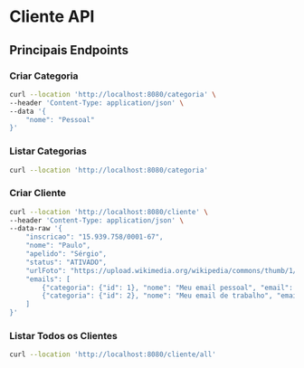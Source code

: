 # Cliente API

## Principais Endpoints

### Criar Categoria
```bash
curl --location 'http://localhost:8080/categoria' \
--header 'Content-Type: application/json' \
--data '{
    "nome": "Pessoal"
}'
```

### Listar Categorias
```bash
curl --location 'http://localhost:8080/categoria'
```

### Criar Cliente
```bash
curl --location 'http://localhost:8080/cliente' \
--header 'Content-Type: application/json' \
--data-raw '{
    "inscricao": "15.939.758/0001-67",
    "nome": "Paulo",
    "apelido": "Sérgio",
    "status": "ATIVADO",
    "urlFoto": "https://upload.wikimedia.org/wikipedia/commons/thumb/1/12/User_icon_2.svg/768px-User_icon_2.svg.png",
    "emails": [
        {"categoria": {"id": 1}, "nome": "Meu email pessoal", "email": "paulo@gmail.com"},
        {"categoria": {"id": 2}, "nome": "Meu email de trabalho", "email": "pauloprofissional@gmail.com"}
    ]
}'
```

### Listar Todos os Clientes
```bash
curl --location 'http://localhost:8080/cliente/all'
```


